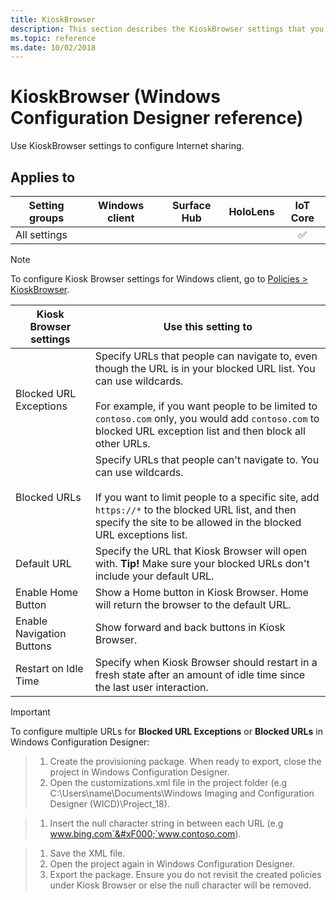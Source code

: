 ```yaml
---
title: KioskBrowser
description: This section describes the KioskBrowser settings that you can configure in provisioning packages for Windows 10 using Windows Configuration Designer.
ms.topic: reference
ms.date: 10/02/2018
---
```


# KioskBrowser (Windows Configuration Designer reference)

Use KioskBrowser settings to configure Internet sharing.

## Applies to

| Setting groups | Windows client | Surface Hub | HoloLens | IoT Core |
| --- | :---: | :---: | :---: | :---: |
| All settings |  |  |  | ✅ |

>[!NOTE]
>To configure Kiosk Browser settings for Windows client, go to [Policies > KioskBrowser](wcd-policies.md#kioskbrowser).

Kiosk Browser settings | Use this setting to
--- | ---
Blocked URL Exceptions | Specify URLs that people can navigate to, even though the URL is in your blocked URL list. You can use wildcards. <br><br>For example, if you want people to be limited to `contoso.com` only, you would add `contoso.com` to blocked URL exception list and then block all other URLs.
Blocked URLs | Specify URLs that people can't navigate to. You can use wildcards. <br><br>If you want to limit people to a specific site, add `https://*` to the blocked URL list, and then specify the site to be allowed in the blocked URL exceptions list.
Default URL | Specify the URL that Kiosk Browser will open with. **Tip!** Make sure your blocked URLs don't include your default URL.
Enable Home Button | Show a Home button in Kiosk Browser. Home will return the browser to the default URL.
Enable Navigation Buttons | Show forward and back buttons in Kiosk Browser.
Restart on Idle Time | Specify when Kiosk Browser should restart in a fresh state after an amount of idle time since the last user interaction.

> [!IMPORTANT]
> To configure multiple URLs for **Blocked URL Exceptions** or **Blocked URLs** in Windows Configuration Designer:
>

> 1. Create the provisioning package. When ready to export, close the project in Windows Configuration Designer.
> 1. Open the customizations.xml file in the project folder (e.g C:\Users\name\Documents\Windows Imaging and Configuration Designer (WICD)\Project_18).

> 1. Insert the null character string in between each URL (e.g www.bing.com`&#xF000;`www.contoso.com).

> 1. Save the XML file.
> 1. Open the project again in Windows Configuration Designer.
> 1. Export the package. Ensure you do not revisit the created policies under Kiosk Browser or else the null character will be removed.
